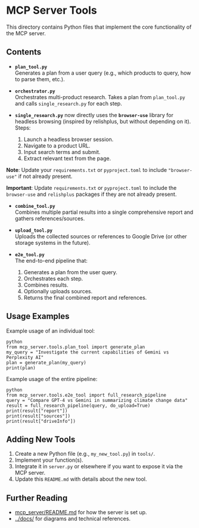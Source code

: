 # MCP Server Tools

This directory contains Python files that implement the core functionality of the MCP server.

## Contents

- **`plan_tool.py`**  
  Generates a plan from a user query (e.g., which products to query, how to parse them, etc.).

- **`orchestrator.py`**  
  Orchestrates multi-product research. Takes a plan from `plan_tool.py` and calls `single_research.py` for each step.

- **`single_research.py`** now directly uses the **`browser-use`** library for headless browsing (inspired by relishplus, but without depending on it). Steps:
    1. Launch a headless browser session.  
    2. Navigate to a product URL.  
    3. Input search terms and submit.  
    4. Extract relevant text from the page.

**Note**: Update your `requirements.txt` or `pyproject.toml` to include `"browser-use"` if not already present.

  **Important**: Update `requirements.txt` or `pyproject.toml` to include the `browser-use` and `relishplus` packages if they are not already present.

- **`combine_tool.py`**  
  Combines multiple partial results into a single comprehensive report and gathers references/sources.

- **`upload_tool.py`**  
  Uploads the collected sources or references to Google Drive (or other storage systems in the future).

- **`e2e_tool.py`**  
  The end-to-end pipeline that:
  1. Generates a plan from the user query.  
  2. Orchestrates each step.  
  3. Combines results.  
  4. Optionally uploads sources.  
  5. Returns the final combined report and references.

## Usage Examples

Example usage of an individual tool:
```
python
from mcp_server.tools.plan_tool import generate_plan
my_query = "Investigate the current capabilities of Gemini vs Perplexity AI"
plan = generate_plan(my_query)
print(plan)
```

Example usage of the entire pipeline:
```
python
from mcp_server.tools.e2e_tool import full_research_pipeline
query = "Compare GPT-4 vs Gemini in summarizing climate change data"
result = full_research_pipeline(query, do_upload=True)
print(result["report"])
print(result["sources"])
print(result["driveInfo"])
```


## Adding New Tools

1. Create a new Python file (e.g., `my_new_tool.py`) in `tools/`.  
2. Implement your function(s).  
3. Integrate it in `server.py` or elsewhere if you want to expose it via the MCP server.  
4. Update this `README.md` with details about the new tool.

## Further Reading

- [mcp_server/README.md](../README.md) for how the server is set up.
- [../docs/](../../docs/README.md) for diagrams and technical references.